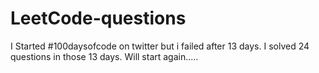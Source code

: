 # LeetCode-questions
I Started #100daysofcode on twitter but i failed after 13 days.
I solved 24 questions in those 13 days. Will start again.....
